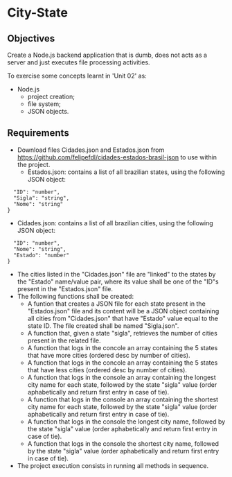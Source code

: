 # City-State

## Objectives
Create a Node.js backend application that is dumb, does not acts as a server and just executes file processing activities.

To exercise some concepts learnt in 'Unit 02' as:
 - Node.js
   - project creation;
   - file system;
   - JSON objects.
 
## Requirements
- Download files Cidades.json and Estados.json from https://github.com/felipefdl/cidades-estados-brasil-json to use within the project.
  - Estados.json: contains a list of all brazilian states, using the following JSON object:
```{
  "ID": "number",
  "Sigla": "string",
  "Nome": "string"
}
```

  - Cidades.json: contains a list of all brazilian cities, using the following JSON object:
```{
  "ID": "number",
  "Nome": "string",
  "Estado": "number" 
}
```

- The cities listed in the "Cidades.json" file are "linked" to the states by the "Estado" name/value pair, where its value shall be one of the "ID"s present in the "Estados.json" file.
- The following functions shall be created:
  - A funtion that creates a JSON file for each state present in the "Estados.json" file and its content will be a JSON object containing all cities from "Cidades.json" that have "Estado" value equal to the state ID. The file created shall be named "Sigla.json".
  - A function that, given a state "sigla", retrieves the number of cities present in the related file.
  - A function that logs in the concole an array containing the 5 states that have more cities (ordered desc by number of cities).
  - A function that logs in the concole an array containing the 5 states that have less cities (ordered desc by number of cities).
  - A function that logs in the console an array containing the longest city name for each state, followed by the state "sigla" value (order aphabetically and return first entry in case of tie).
  - A function that logs in the console an array containing the shortest city name for each state, followed by the state "sigla" value (order aphabetically and return first entry in case of tie).
  - A function that logs in the console the longest city name, followed by the state "sigla" value (order aphabetically and return first entry in case of tie).
  - A function that logs in the console the shortest city name, followed by the state "sigla" value (order aphabetically and return first entry in case of tie).
- The project execution consists in running all methods in sequence.
